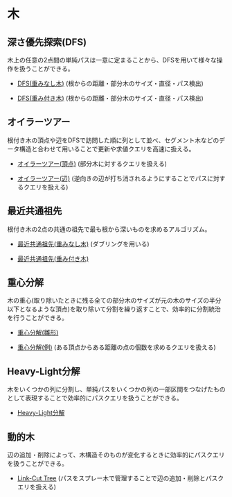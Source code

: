 # 木

## 深さ優先探索(DFS)
木上の任意の2点間の単純パスは一意に定まることから、DFSを用いて様々な操作を扱うことができる。

- [DFS(重みなし木)](https://github.com/tokusakurai/Library/blob/main/Tree/DFS_Tree.hpp) (根からの距離・部分木のサイズ・直径・パス検出)

- [DFS(重み付き木)](https://github.com/tokusakurai/Library/blob/main/Tree/DFS_Tree_Weighted.hpp) (根からの距離・部分木のサイズ・直径・パス検出)

## オイラーツアー
根付き木の頂点や辺をDFSで訪問した順に列として並べ、セグメント木などのデータ構造と合わせて用いることで更新や求値クエリを高速に扱える。

- [オイラーツアー(頂点)](https://github.com/tokusakurai/Library/blob/main/Tree/Euler_Tour-1.hpp) (部分木に対するクエリを扱える)

- [オイラーツアー(辺)](https://github.com/tokusakurai/Library/blob/main/Tree/Euler_Tour-2.hpp) (逆向きの辺が打ち消されるようにすることでパスに対するクエリを扱える)

## 最近共通祖先
根付き木の2点の共通の祖先で最も根から深いものを求めるアルゴリズム。

- [最近共通祖先(重みなし木)](https://github.com/tokusakurai/Library/blob/main/Tree/LCA.hpp) (ダブリングを用いる)

- [最近共通祖先(重み付き木)](https://github.com/tokusakurai/Library/blob/main/Tree/LCA_Weighted.hpp)

## 重心分解
木の重心(取り除いたときに残る全ての部分木のサイズが元の木のサイズの半分以下となるような頂点)を取り除いて分割を繰り返すことで、効率的に分割統治を行うことができる。

- [重心分解(雛形)](https://github.com/tokusakurai/Library/blob/main/Tree/Centroid_Template.hpp)

- [重心分解(例)](https://github.com/tokusakurai/Library/blob/main/Tree/Centroid_Example.hpp) (ある頂点からある距離の点の個数を求めるクエリを扱える)

## Heavy-Light分解
木をいくつかの列に分割し、単純パスをいくつかの列の一部区間をつなげたものとして表現することで効率的にパスクエリを扱うことができる。

- [Heavy-Light分解](https://github.com/tokusakurai/Library/blob/main/Tree/HLD.hpp)

## 動的木
辺の追加・削除によって、木構造そのものが変化するときに効率的にパスクエリを扱うことができる。

- [Link-Cut Tree](https://github.com/tokusakurai/Library/blob/main/Data-Structure/Link_Cut_Tree.hpp) (パスをスプレー木で管理することで辺の追加・削除とパスクエリを扱える)
